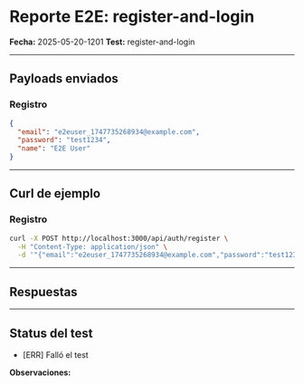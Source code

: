 # Reporte E2E: register-and-login

**Fecha:** 2025-05-20-1201
**Test:** register-and-login

---

## **Payloads enviados**
### Registro

```json
{
  "email": "e2euser_1747735268934@example.com",
  "password": "test1234",
  "name": "E2E User"
}
```


---

## **Curl de ejemplo**
### Registro

```bash
curl -X POST http://localhost:3000/api/auth/register \
  -H "Content-Type: application/json" \
  -d '"{"email":"e2euser_1747735268934@example.com","password":"test1234","name":"E2E User"}''
```


---

## **Respuestas**


---

## **Status del test**

- [ERR] Falló el test

**Observaciones:**

